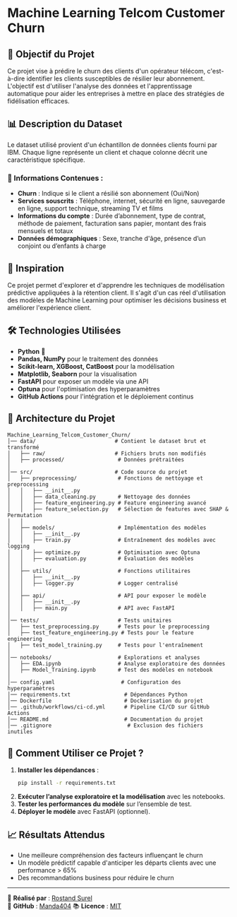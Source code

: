 # Machine Learning Telcom Customer Churn

## 📌 Objectif du Projet

Ce projet vise à prédire le churn des clients d'un opérateur télécom, c'est-à-dire identifier les clients susceptibles de résilier leur abonnement. L'objectif est d'utiliser l'analyse des données et l'apprentissage automatique pour aider les entreprises à mettre en place des stratégies de fidélisation efficaces.

## 📊 Description du Dataset

Le dataset utilisé provient d'un échantillon de données clients fourni par IBM. Chaque ligne représente un client et chaque colonne décrit une caractéristique spécifique.

### 🔹 Informations Contenues :

- **Churn** : Indique si le client a résilié son abonnement (Oui/Non)
- **Services souscrits** : Téléphone, internet, sécurité en ligne, sauvegarde en ligne, support technique, streaming TV et films
- **Informations du compte** : Durée d’abonnement, type de contrat, méthode de paiement, facturation sans papier, montant des frais mensuels et totaux
- **Données démographiques** : Sexe, tranche d'âge, présence d’un conjoint ou d’enfants à charge

## 🚀 Inspiration

Ce projet permet d'explorer et d'apprendre les techniques de modélisation prédictive appliquées à la rétention client. Il s'agit d'un cas réel d'utilisation des modèles de Machine Learning pour optimiser les décisions business et améliorer l'expérience client.

## 🛠️ Technologies Utilisées

- **Python** 🐍
- **Pandas, NumPy** pour le traitement des données
- **Scikit-learn, XGBoost, CatBoost** pour la modélisation
- **Matplotlib, Seaborn** pour la visualisation
- **FastAPI** pour exposer un modèle via une API
- **Optuna** pour l'optimisation des hyperparamètres
- **GitHub Actions** pour l'intégration et le déploiement continus

## 📂 Architecture du Projet

```
Machine_Learning_Telcom_Customer_Churn/
│── data/                         # Contient le dataset brut et transformé
│   ├── raw/                      # Fichiers bruts non modifiés
│   ├── processed/                 # Données prétraitées
│
│── src/                          # Code source du projet
│   ├── preprocessing/             # Fonctions de nettoyage et preprocessing
│   │   ├── __init__.py
│   │   ├── data_cleaning.py       # Nettoyage des données
│   │   ├── feature_engineering.py # Feature engineering avancé
│   │   ├── feature_selection.py   # Sélection de features avec SHAP & Permutation
│   │
│   ├── models/                    # Implémentation des modèles
│   │   ├── __init__.py
│   │   ├── train.py               # Entraînement des modèles avec logging
│   │   ├── optimize.py            # Optimisation avec Optuna
│   │   ├── evaluation.py          # Évaluation des modèles
│   │
│   ├── utils/                     # Fonctions utilitaires
│   │   ├── __init__.py
│   │   ├── logger.py              # Logger centralisé
│   │
│   ├── api/                       # API pour exposer le modèle
│   │   ├── __init__.py
│   │   ├── main.py                # API avec FastAPI
│
│── tests/                         # Tests unitaires
│   ├── test_preprocessing.py      # Tests pour le preprocessing
│   ├── test_feature_engineering.py # Tests pour le feature engineering
│   ├── test_model_training.py     # Tests pour l'entraînement
│
│── notebooks/                     # Explorations et analyses
│   ├── EDA.ipynb                  # Analyse exploratoire des données
│   ├── Model_Training.ipynb       # Test des modèles en notebook
│
│── config.yaml                     # Configuration des hyperparamètres
│── requirements.txt                 # Dépendances Python
│── Dockerfile                       # Dockerisation du projet
│── .github/workflows/ci-cd.yml      # Pipeline CI/CD sur GitHub Actions
│── README.md                        # Documentation du projet
│── .gitignore                        # Exclusion des fichiers inutiles
```

## 📌 Comment Utiliser ce Projet ?

1. **Installer les dépendances** :
   ```sh
   pip install -r requirements.txt
   ```
2. **Exécuter l’analyse exploratoire et la modélisation** avec les notebooks.
3. **Tester les performances du modèle** sur l’ensemble de test.
4. **Déployer le modèle** avec FastAPI (optionnel).

## 📈 Résultats Attendus

- Une meilleure compréhension des facteurs influençant le churn
- Un modèle prédictif capable d'anticiper les départs clients avec une performance > 65%
- Des recommandations business pour réduire le churn

---

👤 **Réalisé par** : [Rostand Surel](https://www.linkedin.com/in/rostand-surel/)  
📌 **GitHub** : [Manda404](https://github.com/Manda404)
📚 **Licence** : [MIT](https://github.com/Manda404/Ch)